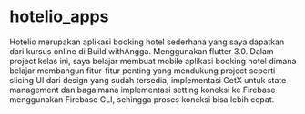 # hotelio_apps

Hotelio merupakan aplikasi booking hotel sederhana yang saya dapatkan dari kursus online di Build withAngga. Menggunakan flutter 3.0.
Dalam project kelas ini,  saya belajar membuat mobile aplikasi booking hotel dimana belajar membangun fitur-fitur penting yang mendukung project seperti slicing UI dari design yang sudah tersedia, implementasi GetX untuk state management dan bagaimana implementasi setting koneksi ke Firebase menggunakan Firebase CLI, sehingga proses koneksi bisa lebih cepat.

